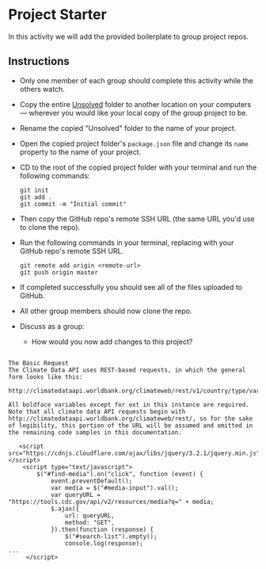 # Project Starter

In this activity we will add the provided boilerplate to group project repos.

## Instructions

* Only one member of each group should complete this activity while the others watch.

* Copy the entire [Unsolved](Unsolved) folder to another location on your computers &mdash; wherever you would like your local copy of the group project to be.

* Rename the copied "Unsolved" folder to the name of your project.

* Open the copied project folder's `package.json` file and change its `name` property to the name of your project.

* CD to the root of the copied project folder with your terminal and run the following commands:

  ```
  git init
  git add .
  git commit -m "Initial commit"
  ```

* Then copy the GitHub repo's remote SSH URL (the same URL you'd use to clone the repo).

* Run the following commands in your terminal, replacing <remote-url> with your GitHub repo's remote SSH URL.

  ```
  git remote add origin <remote-url>
  git push origin master
  ```

* If completed successfully you should see all of the files uploaded to GitHub.

* All other group members should now clone the repo.

* Discuss as a group:

  * How would you now add changes to this project?

~~~API-notes~~~

The Basic Request
The Climate Data API uses REST-based requests, in which the general form looks like this:

http://climatedataapi.worldbank.org/climateweb/rest/v1/country/type/var/start/end/ISO3[.ext]

All boldface variables except for ext in this instance are required. Note that all climate data API requests begin with http://climatedataapi.worldbank.org/climateweb/rest/, so for the sake of legibility, this portion of the URL will be assumed and omitted in the remaining code samples in this documentation.

   <script src="https://cdnjs.cloudflare.com/ajax/libs/jquery/3.2.1/jquery.min.js"></script>
    <script type="text/javascript">
        $("#find-media").on("click", function (event) {
            event.preventDefault();
            var media = $("#media-input").val();
            var queryURL = "https://tools.cdc.gov/api/v2/resources/media?q=" + media;
            $.ajax({
                url: queryURL,
                method: "GET",
            }).then(function (response) {
                $("#search-list").empty();
                console.log(response);
...
     </script>